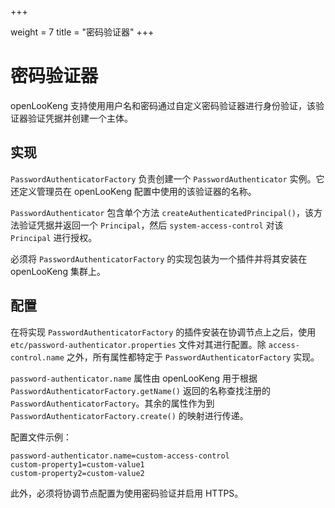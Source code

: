 +++

weight = 7
title = "密码验证器"
+++


# 密码验证器

openLooKeng 支持使用用户名和密码通过自定义密码验证器进行身份验证，该验证器验证凭据并创建一个主体。

## 实现

`PasswordAuthenticatorFactory` 负责创建一个 `PasswordAuthenticator` 实例。它还定义管理员在 openLooKeng 配置中使用的该验证器的名称。

`PasswordAuthenticator` 包含单个方法 `createAuthenticatedPrincipal()`，该方法验证凭据并返回一个 `Principal`，然后 `system-access-control` 对该 `Principal` 进行授权。

必须将 `PasswordAuthenticatorFactory` 的实现包装为一个插件并将其安装在 openLooKeng 集群上。

## 配置

在将实现 `PasswordAuthenticatorFactory` 的插件安装在协调节点上之后，使用 `etc/password-authenticator.properties` 文件对其进行配置。除 `access-control.name` 之外，所有属性都特定于 `PasswordAuthenticatorFactory` 实现。

`password-authenticator.name` 属性由 openLooKeng 用于根据 `PasswordAuthenticatorFactory.getName()` 返回的名称查找注册的 `PasswordAuthenticatorFactory`。其余的属性作为到 `PasswordAuthenticatorFactory.create()` 的映射进行传递。

配置文件示例：

``` properties
password-authenticator.name=custom-access-control
custom-property1=custom-value1
custom-property2=custom-value2
```

此外，必须将协调节点配置为使用密码验证并启用 HTTPS。